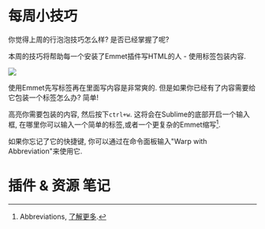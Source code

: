 # 每周小技巧

你觉得上周的行泡泡技巧怎么样? 是否已经掌握了呢?

本周的技巧将帮助每一个安装了Emmet插件写HTML的人 - 使用标签包装内容.

![][1]

使用Emmet先写标签再在里面写内容是非常爽的. 但是如果你已经有了内容需要给它包装一个标签怎么办? 简单!

高亮你需要包装的内容, 然后按下`ctrl+w`. 这将会在Sublime的底部开启一个输入框, 在哪里你可以输入一个简单的标签,或者一个更复杂的Emmet缩写[^注1].

如果你忘记了它的快捷键, 你可以通过在命令面板输入"Warp with Abbreviation"来使用它.


# 插件 & 资源 笔记


[^注1]: Abbreviations, [了解更多][2].

[1]: 05-01-23-001.gif
[2]: http://docs.emmet.io/abbreviations/